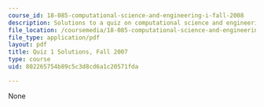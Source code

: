 ```yaml
---
course_id: 18-085-computational-science-and-engineering-i-fall-2008
description: Solutions to a quiz on computational science and engineering.
file_location: /coursemedia/18-085-computational-science-and-engineering-i-fall-2008/802265754b89c5c3d8cd6a1c20571fda_quiz1_sols_18085.pdf
file_type: application/pdf
layout: pdf
title: Quiz 1 Solutions, Fall 2007
type: course
uid: 802265754b89c5c3d8cd6a1c20571fda

---
```

None